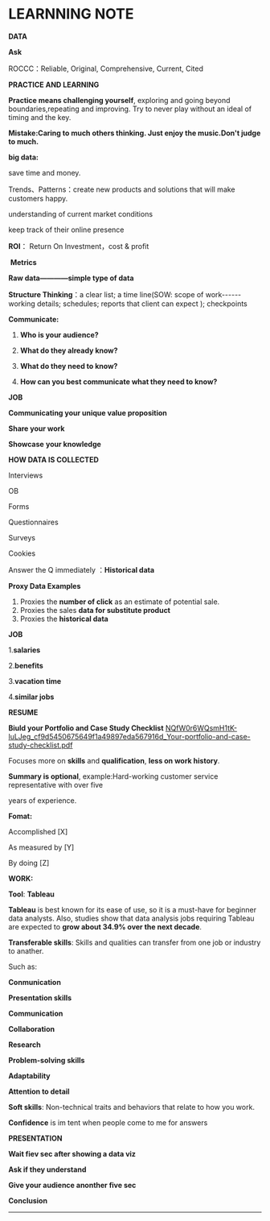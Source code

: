 # LEARNNING NOTE

**DATA**

**Ask**

ROCCC：Reliable, Original, Comprehensive, Current, Cited

**PRACTICE AND LEARNING**



**Practice means challenging yourself**, exploring and going beyond boundaries,repeating and improving. Try to never play without an ideal of timing and the key.



**Mistake:Caring to much others thinking. Just enjoy the music.Don't judge to much.**



**big data:** 

save time and money.

Trends、Patterns：create new products and solutions that will make customers happy.

understanding of current market conditions

keep track of their online presence

 

 

**ROI**： Return On Investment，cost & profit

 

 

​        **Metrics**

**Raw data————simple type of data**

 

 

**Structure Thinking**：a clear list; a time line(SOW: scope of work------ working details; schedules; reports that client can expect ); checkpoints

 

**Communicate:**

1. **Who is your audience?** 

2. **What do they already know?** 

3. **What do they need to know?** 

4. **How can you best communicate what they need to know?** 

 

 

**JOB**

**Communicating your unique value proposition**

**Share your work**

**Showcase** **your knowledge**



**HOW DATA IS COLLECTED**

Interviews

OB

Forms

Questionnaires

Surveys

Cookies



Answer the Q immediately ：**Historical data** 



**Proxy Data Examples**

1. Proxies the **number of click** as an estimate of potential sale.
2. Proxies the sales **data for substitute product**
3. Proxies the **historical data**



**JOB**

1.**salaries**

2.**benefits**

3.**vacation time**

4.**similar jobs**


**RESUME**



 **Biuld your Portfolio and Case  Study Checklist**
[NQfW0r6WQsmH1tK-luLJeg_cf9d5450675649f1a49897eda567916d_Your-portfolio-and-case-study-checklist.pdf](https://github.com/x-eth/note/files/7682194/NQfW0r6WQsmH1tK-luLJeg_cf9d5450675649f1a49897eda567916d_Your-portfolio-and-case-study-checklist.pdf)




Focuses more on **skills** and **qualification**, **less on work history**.

 **Summary is optional**, example:Hard-working customer service representative with over five 

years of experience.



**Fomat:**

Accomplished [X]

As measured by [Y]

By doing [Z]



**WORK:**

**Tool**: **Tableau** 



**Tableau** is best known for its ease of use, so it is a must-have for beginner data analysts. Also, studies show that data analysis jobs requiring Tableau are expected to **grow about 34.9% over the next decade**.



**Transferable skills**: Skills and qualities can transfer from one job or industry to anather.

Such as:

**Conmunication**

**Presentation skills**

**Communication**

**Collaboration** 

**Research** 

**Problem-solving skills** 

**Adaptability** 

**Attention to detail** 

**Soft skills**: Non-technical traits and behaviors that relate to how you work.



**Confidence** is im
tent when people come to me for answers





**PRESENTATION**



**Wait fiev sec after showing a data viz**

**Ask if they understand**

**Give your audience anonther five sec**

**Conclusion**



****

 

 

 
